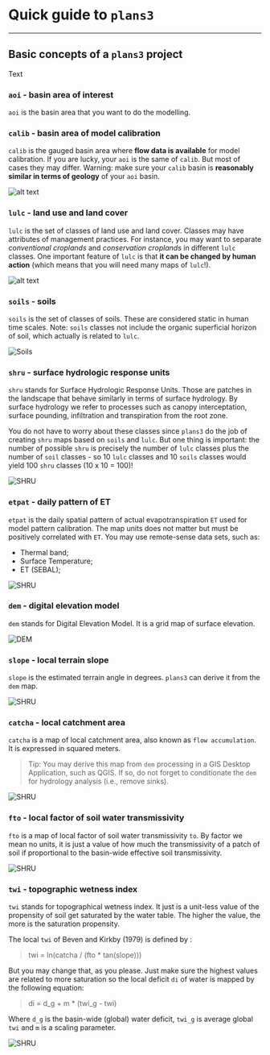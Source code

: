 # Quick guide to `plans3`

---
## Basic concepts of a `plans3` project

Text

### `aoi` - basin area of interest 

`aoi` is the basin area that you want to do the modelling.  

### `calib` - basin area of model calibration

`calib` is the gauged basin area where **flow data is available** for model calibration. 
If you are lucky, your `aoi` is the same of `calib`. But most of cases they may differ.
Warning: make sure your `calib` basin is **reasonably similar in terms of geology** of your `aoi` basin. 

![alt text](https://github.com/ipo-exe/plans3/blob/main/docs/figs/aoi_calib.PNG "aoi_calib")


### `lulc` - land use and land cover

`lulc` is the set of classes of land use and land cover. 
Classes may have attributes of management practices. For instance, you may want to separate _conventional croplands_
 and _conservation croplands_ in different `lulc` classes. One important feature of `lulc` is that
 **it can be changed by human action** (which means that you will need many maps of `lulc`!). 
 

![alt text](https://github.com/ipo-exe/plans3/blob/main/docs/figs/lulc.PNG "calib_lulc")

### `soils` - soils

`soils` is the set of classes of soils. These are considered static in human time scales. 
Note: `soils` classes not include the organic superficial horizon of soil, which actually is related to `lulc`.   

![Soils](https://github.com/ipo-exe/plans3/blob/main/docs/figs/soils.PNG "calib_soils")

### `shru` - surface hydrologic response units

`shru` stands for Surface Hydrologic Response Units. Those are patches in the landscape 
that behave similarly in terms of surface hydrology. By surface hydrology we refer to processes such as
canopy interceptation, surface pounding, infiltration and transpiration from the root zone.
   
You do not have to worry about these classes since `plans3` do the job of creating `shru` maps based
 on `soils` and `lulc`. But one thing is important: the number of possible `shru` is precisely the number of 
 `lulc` classes plus the number of `soil` classes - so 10 `lulc` classes and 10 `soils` classes would yield 100 `shru` 
 classes (10 x 10 = 100)!   
 
 ![SHRU](https://github.com/ipo-exe/plans3/blob/main/docs/figs/shru.PNG "calib_shru")

### `etpat` - daily pattern of ET

`etpat` is the daily spatial pattern of actual evapotranspiration `ET` used for model pattern calibration.
The map units does not matter but must be positively correlated with `ET`. 
You may use remote-sense data sets, such as:
* Thermal band;
* Surface Temperature;
* ET (SEBAL);

![SHRU](https://github.com/ipo-exe/plans3/blob/main/docs/figs/etpat.PNG "calib_shru")

### `dem` - digital elevation model

`dem` stands for Digital Elevation Model. It is a grid map of surface elevation.

![DEM](https://github.com/ipo-exe/plans3/blob/main/docs/figs/dem.PNG "calib_dem")


### `slope` - local terrain slope

`slope` is the estimated terrain angle in degrees. `plans3` can derive it from the `dem` map.

![SHRU](https://github.com/ipo-exe/plans3/blob/main/docs/figs/slope.PNG "calib_slope")


### `catcha` - local catchment area

`catcha` is a map of local catchment area, also known as `flow accumulation`. 
It is expressed in squared meters. 
> Tip: You may derive this map from `dem` processing in a GIS Desktop 
Application, such as QGIS. If so, do not forget to conditionate the `dem` for hydrology analysis (i.e., remove sinks).

![SHRU](https://github.com/ipo-exe/plans3/blob/main/docs/figs/catcha.PNG "calib_catcha")

### `fto` - local factor of soil water transmissivity

`fto` is a map of local factor of soil water transmissivity `to`. By factor we mean no units, it is just a value of how much 
the transmissivity of a patch of soil if proportional to the basin-wide effective soil transmissivity.

![SHRU](https://github.com/ipo-exe/plans3/blob/main/docs/figs/fto.PNG "calib_fto")

### `twi` - topographic wetness index

`twi` stands for topographical wetness index. It just is a unit-less value of the propensity of soil get saturated by 
the water table. The higher the value, the more is the saturation propensity.

The local `twi` of Beven and Kirkby (1979) is defined by :
> twi = ln(catcha / (fto * tan(slope)))

But you may change that, as you please. Just make sure the highest values are related to more saturation 
so the local deficit `di` of water is mapped by the following equation:

> di = d_g + m * (twi_g - twi)

Where `d_g` is the basin-wide (global) water deficit, `twi_g` is average global `twi` and `m` is a scaling parameter. 


![SHRU](https://github.com/ipo-exe/plans3/blob/main/docs/figs/twi.PNG "calib_twi")



